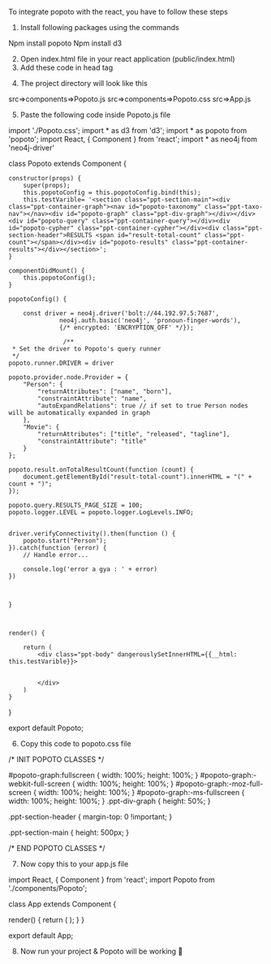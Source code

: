 To integrate popoto with the react, you have to follow these steps


1)	Install following packages using the commands 

Npm install popoto
Npm install d3

2)	Open index.html file in your react application (public/index.html)
3)	Add these code in head tag

<!-- Add default CSS reference -->
<link rel="stylesheet" href="https://unpkg.com/popoto/dist/popoto.min.css">

<!-- Add Popoto script reference, will default to popoto.min.js -->
<script src="https://unpkg.com/popoto"></script>

<!-- Add Popoto script reference -->
<script src="https://unpkg.com/popoto/dist/popoto.js"></script>


4)	The project directory will look like this 

src=>components=>Popoto.js
src=>components=>Popoto.css
src=>App.js

 
5)	Paste the following code inside Popoto.js file

import './Popoto.css';
import * as d3 from 'd3';
import * as popoto from 'popoto';
import React, { Component } from 'react';
import * as neo4j from 'neo4j-driver'

class Popoto extends Component {

    constructor(props) {
        super(props);
        this.popotoConfig = this.popotoConfig.bind(this);
        this.testVarible= '<section class="ppt-section-main"><div class="ppt-container-graph"><nav id="popoto-taxonomy" class="ppt-taxo-nav"></nav><div id="popoto-graph" class="ppt-div-graph"></div></div><div id="popoto-query" class="ppt-container-query"></div><div id="popoto-cypher" class="ppt-container-cypher"></div><div class="ppt-section-header">RESULTS <span id="result-total-count" class="ppt-count"></span></div><div id="popoto-results" class="ppt-container-results"></div></section>';
    }

    componentDidMount() {
        this.popotoConfig();
    }

    popotoConfig() {
     
        const driver = neo4j.driver('bolt://44.192.97.5:7687',
                  neo4j.auth.basic('neo4j', 'pronoun-finger-words'), 
                  {/* encrypted: 'ENCRYPTION_OFF' */});

                   /**
     * Set the driver to Popoto's query runner
     */
    popoto.runner.DRIVER = driver

    popoto.provider.node.Provider = {
        "Person": {
            "returnAttributes": ["name", "born"],
            "constraintAttribute": "name",
            "autoExpandRelations": true // if set to true Person nodes will be automatically expanded in graph
        },
        "Movie": {
            "returnAttributes": ["title", "released", "tagline"],
            "constraintAttribute": "title"
        }
    };

    popoto.result.onTotalResultCount(function (count) {
        document.getElementById("result-total-count").innerHTML = "(" + count + ")";
    });

    popoto.query.RESULTS_PAGE_SIZE = 100;
    popoto.logger.LEVEL = popoto.logger.LogLevels.INFO;
    

    driver.verifyConnectivity().then(function () {
        popoto.start("Person");
    }).catch(function (error) {
        // Handle error...

        console.log('error a gya : ' + error)
    })


                
    }

    

    render() {

        return (
            <div class="ppt-body" dangerouslySetInnerHTML={{__html: this.testVarible}}>
        

            </div>
        )
    }
}

export default Popoto;


6)	Copy this code to popoto.css file

/* INIT POPOTO CLASSES */

#popoto-graph:fullscreen {
  width: 100%;
  height: 100%;
}
#popoto-graph:-webkit-full-screen {
  width: 100%;
  height: 100%;
}
#popoto-graph:-moz-full-screen {
  width: 100%;
  height: 100%;
}
#popoto-graph:-ms-fullscreen {
  width: 100%;
  height: 100%;
}
.ppt-div-graph {
  height: 50%;
}

.ppt-section-header {
  margin-top: 0 !important;
}

.ppt-section-main {
  height: 500px;
}

/* END POPOTO CLASSES */


7)	Now copy this to your app.js file 


import React, { Component } from 'react';
import Popoto from './components/Popoto';

class App extends Component {

  render() {
    return (
      <Popoto />
    );
  }
}

export default App;


8) Now run your project & Popoto will be working  
